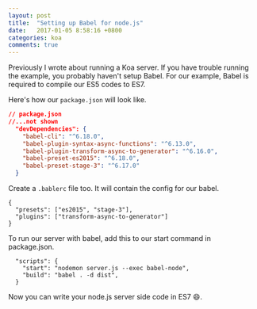 ```yaml
---
layout: post
title:  "Setting up Babel for node.js"
date:   2017-01-05 8:58:16 +0800
categories: koa
comments: true
---
```


Previously I wrote about running a Koa server. If you have trouble running the example, you probably haven't setup Babel. For our example, Babel is required
to compile our ES5 codes to ES7.

Here's how our `package.json` will look like.

```json
// package.json
//...not shown
  "devDependencies": {
    "babel-cli": "^6.18.0",
    "babel-plugin-syntax-async-functions": "^6.13.0",
    "babel-plugin-transform-async-to-generator": "^6.16.0",
    "babel-preset-es2015": "^6.18.0",
    "babel-preset-stage-3": "^6.17.0"
  }
```


Create a `.bablerc` file too. It will contain the config for our babel.

```
{
  "presets": ["es2015", "stage-3"],
  "plugins": ["transform-async-to-generator"]
}
```


To run our server with babel, add this to our start command in package.json.

```
  "scripts": {
    "start": "nodemon server.js --exec babel-node",
    "build": "babel . -d dist",
  }
```

Now you can write your node.js server side code in ES7 :smile:.

